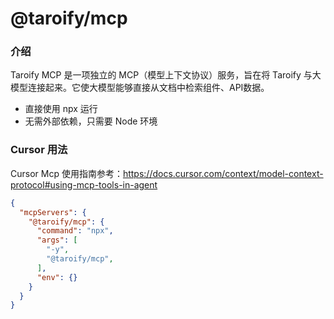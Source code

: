 # @taroify/mcp

### 介绍

Taroify MCP 是一项独立的 MCP（模型上下文协议）服务，旨在将 Taroify 与大模型连接起来。它使大模型能够直接从文档中检索组件、API数据。

- 直接使用 npx 运行
- 无需外部依赖，只需要 Node 环境

### Cursor 用法

Cursor Mcp 使用指南参考：<https://docs.cursor.com/context/model-context-protocol#using-mcp-tools-in-agent>

```json
{
  "mcpServers": {
    "@taroify/mcp": {
      "command": "npx",
      "args": [
        "-y",
        "@taroify/mcp",
      ],
      "env": {}
    }
  }
}
```
